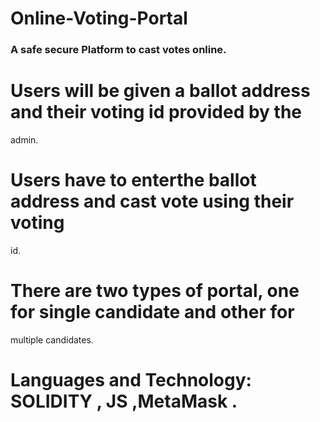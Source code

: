# Online-Voting-Portal
### A safe secure Platform to cast votes online.
# Users will be given a ballot address and their voting id provided by the
admin.
# Users have to enterthe ballot address and cast vote using their voting
id.
# There are two types of portal, one for single candidate and other for
multiple candidates.
# Languages and Technology: SOLIDITY , JS ,MetaMask .
